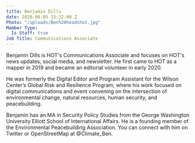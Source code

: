 ```yaml
---
title: Benjamin Dills
date: 2020-06-05 15:32:00 Z
Photo: "/uploads/Ben%20headshot.jpg"
Member Type:
  Is Staff: true
Job Title: Communications Associate
---
```


Benjamin Dills is HOT's Communications Associate and focuses on HOT's news updates, social media, and newsletter. He first came to HOT as a mapper in 2019 and became an editorial volunteer in early 2020.

He was formerly the Digital Editor and Program Assistant for the Wilson Center’s Global Risk and Resilience Program, where his work focused on digital communications and event convening on the intersection of environmental change, natural resources, human security, and peacebuilding.

Benjamin has an MA in Security Policy Studies from the George Washington University Elliott School of International Affairs. He is a founding member of the Environmental Peacebuilding Association. You can connect with him on Twitter or OpenStreetMap at @Climate_Ben.